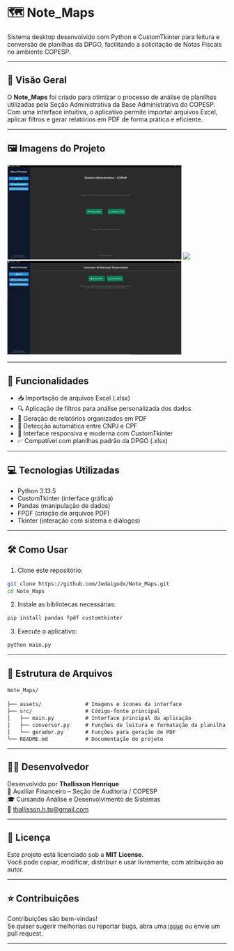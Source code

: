 # 🗺️ Note_Maps

Sistema desktop desenvolvido com Python e CustomTkinter para leitura e conversão de planilhas da DPGO, facilitando a solicitação de Notas Fiscais no ambiente COPESP.

---

## 📌 Visão Geral

O **Note_Maps** foi criado para otimizar o processo de análise de planilhas utilizadas pela Seção Administrativa da Base Administrativa do COPESP.  
Com uma interface intuitiva, o aplicativo permite importar arquivos Excel, aplicar filtros e gerar relatórios em PDF de forma prática e eficiente.

---

## 🖼️ Imagens do Projeto

<p float="left">
  <img src="assets/Tela_inicial.png" width="400"/>
  <img src="assets/Relatório_detalhado.png" width="400"/>
  <img src="assets/Conversor_de_execução_orçamentária.png" width="400"/>
</p>

---

## 🚀 Funcionalidades

- 📥 Importação de arquivos Excel (.xlsx)
- 🔍 Aplicação de filtros para análise personalizada dos dados
- 🧾 Geração de relatórios organizados em PDF
- 🤖 Detecção automática entre CNPJ e CPF
- 🎨 Interface responsiva e moderna com CustomTkinter
- ✅ Compatível com planilhas padrão da DPGO (.xlsx)

---

## 💻 Tecnologias Utilizadas

- Python 3.13.5  
- CustomTkinter (interface gráfica)
- Pandas (manipulação de dados)
- FPDF (criação de arquivos PDF)
- Tkinter (interação com sistema e diálogos)

---

## 🛠️ Como Usar

1. Clone este repositório:

```bash
git clone https://github.com/Jedaigodx/Note_Maps.git
cd Note_Maps
```

2. Instale as bibliotecas necessárias:

```bash
pip install pandas fpdf customtkinter
```

3. Execute o aplicativo:

```bash
python main.py
```

---

## 📂 Estrutura de Arquivos

```
Note_Maps/

├── assets/              # Imagens e ícones da interface
├── src/                 # Código-fonte principal
│   ├── main.py          # Interface principal da aplicação
│   ├── conversor.py     # Funções de leitura e formatação da planilha
│   └── gerador.py       # Funções para geração de PDF
└── README.md            # Documentação do projeto
```

---

## 👨‍💻 Desenvolvedor

Desenvolvido por **Thallisson Henrique**  
📍 Auxiliar Financeiro – Seção de Auditoria / COPESP  
🎓 Cursando Análise e Desenvolvimento de Sistemas  
📧 thallisson.h.tp@gmail.com 

---

## 📃 Licença

Este projeto está licenciado sob a **MIT License**.  
Você pode copiar, modificar, distribuir e usar livremente, com atribuição ao autor.

---

## ⭐ Contribuições

Contribuições são bem-vindas!  
Se quiser sugerir melhorias ou reportar bugs, abra uma [issue](https://github.com/Jedaigodx/Note_Maps/issues) ou envie um pull request.

---